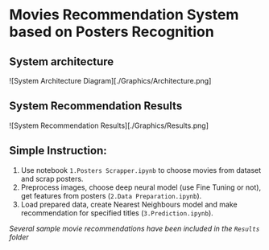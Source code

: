 # Movies Recommendation System based on Posters Recognition

## System architecture

![System Architecture Diagram][./Graphics/Architecture.png]

## System Recommendation Results

![System Recommendation Results][./Graphics/Results.png]

## Simple Instruction:

1. Use notebook `1.Posters Scrapper.ipynb` to choose movies from dataset and scrap posters.
2. Preprocess images, choose deep neural model (use Fine Tuning or not), get features from posters (`2.Data Preparation.ipynb`).
3. Load prepared data, create Nearest Neighbours model and make recommendation for specified titles (`3.Prediction.ipynb`).

*Several sample movie recommendations have been included in the `Results` folder*
